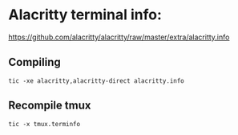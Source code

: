 # Alacritty terminal info:
https://github.com/alacritty/alacritty/raw/master/extra/alacritty.info

## Compiling
`tic -xe alacritty,alacritty-direct alacritty.info`

## Recompile tmux
`tic -x tmux.terminfo`
